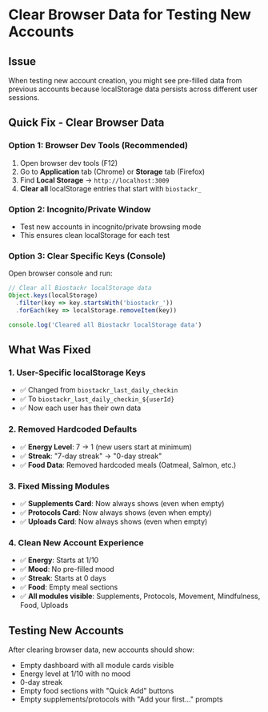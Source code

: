 # Clear Browser Data for Testing New Accounts

## Issue
When testing new account creation, you might see pre-filled data from previous accounts because localStorage data persists across different user sessions.

## Quick Fix - Clear Browser Data

### Option 1: Browser Dev Tools (Recommended)
1. Open browser dev tools (F12)
2. Go to **Application** tab (Chrome) or **Storage** tab (Firefox)
3. Find **Local Storage** → `http://localhost:3009`
4. **Clear all** localStorage entries that start with `biostackr_`

### Option 2: Incognito/Private Window
- Test new accounts in incognito/private browsing mode
- This ensures clean localStorage for each test

### Option 3: Clear Specific Keys (Console)
Open browser console and run:
```javascript
// Clear all Biostackr localStorage data
Object.keys(localStorage)
  .filter(key => key.startsWith('biostackr_'))
  .forEach(key => localStorage.removeItem(key))

console.log('Cleared all Biostackr localStorage data')
```

## What Was Fixed

### 1. **User-Specific localStorage Keys**
- ✅ Changed from `biostackr_last_daily_checkin` 
- ✅ To `biostackr_last_daily_checkin_${userId}`
- ✅ Now each user has their own data

### 2. **Removed Hardcoded Defaults**
- ✅ **Energy Level**: 7 → 1 (new users start at minimum)
- ✅ **Streak**: "7-day streak" → "0-day streak"
- ✅ **Food Data**: Removed hardcoded meals (Oatmeal, Salmon, etc.)

### 3. **Fixed Missing Modules**
- ✅ **Supplements Card**: Now always shows (even when empty)
- ✅ **Protocols Card**: Now always shows (even when empty)  
- ✅ **Uploads Card**: Now always shows (even when empty)

### 4. **Clean New Account Experience**
- ✅ **Energy**: Starts at 1/10
- ✅ **Mood**: No pre-filled mood
- ✅ **Streak**: Starts at 0 days
- ✅ **Food**: Empty meal sections
- ✅ **All modules visible**: Supplements, Protocols, Movement, Mindfulness, Food, Uploads

## Testing New Accounts
After clearing browser data, new accounts should show:
- Empty dashboard with all module cards visible
- Energy level at 1/10 with no mood
- 0-day streak
- Empty food sections with "Quick Add" buttons
- Empty supplements/protocols with "Add your first..." prompts
